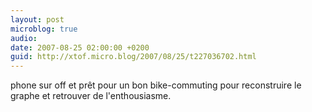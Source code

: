 ```yaml
---
layout: post
microblog: true
audio: 
date: 2007-08-25 02:00:00 +0200
guid: http://xtof.micro.blog/2007/08/25/t227036702.html
---
```

phone sur off et prêt pour un bon bike-commuting  pour reconstruire le graphe et retrouver de l'enthousiasme.
